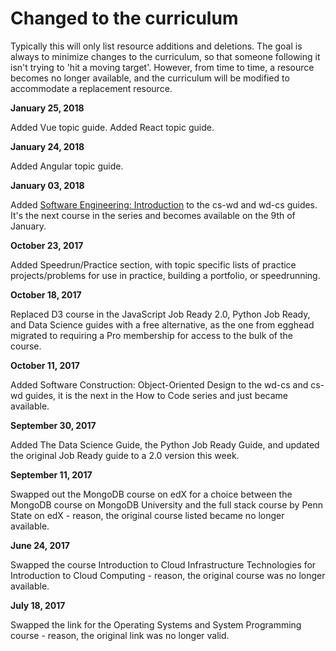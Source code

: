 # Changed to the curriculum

Typically this will only list resource additions and deletions. The goal is always to minimize changes to the curriculum, so that someone following it isn't trying to 'hit a moving target'. However, from time to time, a resource becomes no longer available, and the curriculum will be modified to accommodate a replacement resource.

**January 25, 2018** 

Added Vue topic guide.
Added React topic guide.


**January 24, 2018** 

Added Angular topic guide.


**January 03, 2018**

Added [Software Engineering: Introduction](https://www.edx.org/course/software-engineering-introduction-ubcx-softeng1x) to the cs-wd and wd-cs guides. It's the next course in the series and becomes available on the 9th of January.

**October 23, 2017**

Added Speedrun/Practice section, with topic specific lists of practice projects/problems for use in practice, building a portfolio, or speedrunning.

**October 18, 2017**

Replaced D3 course in the JavaScript Job Ready 2.0, Python Job Ready, and Data Science guides with a free alternative, as the one from egghead migrated to requiring a Pro membership for access to the bulk of the course.

**October 11, 2017**

Added Software Construction: Object-Oriented Design to the wd-cs and cs-wd guides, it is the next in the How to Code series and just became available.

**September 30, 2017**

Added The Data Science Guide, the Python Job Ready Guide, and updated the original Job Ready guide to a 2.0 version this week.

**September 11, 2017**

Swapped out the MongoDB course on edX for a choice between the MongoDB course on MongoDB University and the full stack course by Penn State on edX - reason, the original course listed became no longer available.

**June 24, 2017**

Swapped the course Introduction to Cloud Infrastructure Technologies for Introduction to Cloud Computing - reason, the original course was no longer available.

**July 18, 2017**

Swapped the link for the Operating Systems and System Programming course - reason, the original link was no longer valid.
